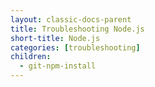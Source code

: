 ```yaml
---
layout: classic-docs-parent
title: Troubleshooting Node.js
short-title: Node.js
categories: [troubleshooting]
children:
  - git-npm-install
---
```


